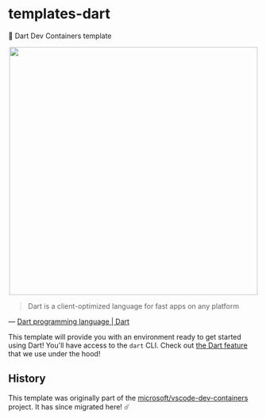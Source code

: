 # templates-dart
🎯 Dart Dev Containers template

<p align="center">
  <img width=500 src="https://thum.io/get/width/800/crop/600/noanimate/https://dart.dev/">
</p>

> Dart is a client-optimized language for fast apps on any platform

&mdash; [Dart programming language | Dart]

This template will provide you with an environment ready to get started using
Dart! You'll have access to the `dart` CLI. Check out [the Dart feature] that we
use under the hood!

## History

This template was originally part of the [microsoft/vscode-dev-containers]
project. It has since migrated here! ☄️

<!-- prettier-ignore-start -->
[microsoft/vscode-dev-containers]: https://github.com/microsoft/vscode-dev-containers#readme
[Dart programming language | Dart]: https://dart.dev/
[the dart feature]: https://github.com/devcontainers-community/features-dart-sdk
<!-- prettier-ignore-end -->
